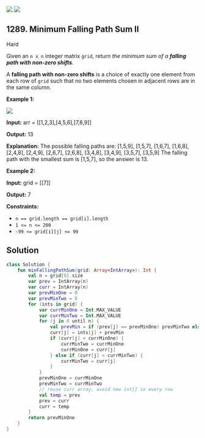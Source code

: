 [![](https://img.shields.io/github/stars/javadev/LeetCode-in-Kotlin?label=Stars&style=flat-square)](https://github.com/javadev/LeetCode-in-Kotlin)
[![](https://img.shields.io/github/forks/javadev/LeetCode-in-Kotlin?label=Fork%20me%20on%20GitHub%20&style=flat-square)](https://github.com/javadev/LeetCode-in-Kotlin/fork)

## 1289\. Minimum Falling Path Sum II

Hard

Given an `n x n` integer matrix `grid`, return _the minimum sum of a **falling path with non-zero shifts**_.

A **falling path with non-zero shifts** is a choice of exactly one element from each row of `grid` such that no two elements chosen in adjacent rows are in the same column.

**Example 1:**

![](https://assets.leetcode.com/uploads/2021/08/10/falling-grid.jpg)

**Input:** arr = \[\[1,2,3],[4,5,6],[7,8,9]]

**Output:** 13

**Explanation:** The possible falling paths are: [1,5,9], [1,5,7], [1,6,7], [1,6,8], [2,4,8], [2,4,9], [2,6,7], [2,6,8], [3,4,8], [3,4,9], [3,5,7], [3,5,9] The falling path with the smallest sum is [1,5,7], so the answer is 13.

**Example 2:**

**Input:** grid = \[\[7]]

**Output:** 7

**Constraints:**

*   `n == grid.length == grid[i].length`
*   `1 <= n <= 200`
*   `-99 <= grid[i][j] <= 99`

## Solution

```kotlin
class Solution {
    fun minFallingPathSum(grid: Array<IntArray>): Int {
        val n = grid[0].size
        var prev = IntArray(n)
        var curr = IntArray(n)
        var prevMinOne = 0
        var prevMinTwo = 0
        for (ints in grid) {
            var currMinOne = Int.MAX_VALUE
            var currMinTwo = Int.MAX_VALUE
            for (j in 0 until n) {
                val prevMin = if (prev[j] == prevMinOne) prevMinTwo else prevMinOne
                curr[j] = ints[j] + prevMin
                if (curr[j] < currMinOne) {
                    currMinTwo = currMinOne
                    currMinOne = curr[j]
                } else if (curr[j] < currMinTwo) {
                    currMinTwo = curr[j]
                }
            }
            prevMinOne = currMinOne
            prevMinTwo = currMinTwo
            // reuse curr array, avoid new int[] in every row
            val temp = prev
            prev = curr
            curr = temp
        }
        return prevMinOne
    }
}
```